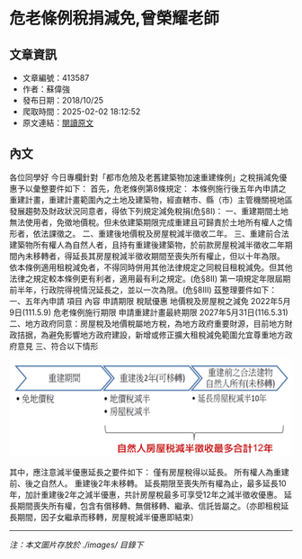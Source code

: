 # 危老條例稅捐減免,曾榮耀老師

## 文章資訊
- 文章編號：413587
- 作者：蘇偉強
- 發布日期：2018/10/25
- 爬取時間：2025-02-02 18:12:52
- 原文連結：[閱讀原文](https://real-estate.get.com.tw/Columns/detail.aspx?no=413587)

## 內文
各位同學好
今日專欄針對「都市危險及老舊建築物加速重建條例」之稅捐減免優惠予以彙整要件如下：
首先，危老條例第8條規定：
本條例施行後五年內申請之重建計畫，重建計畫範圍內之土地及建築物，經直轄市、縣（市）主管機關視地區發展趨勢及財政狀況同意者，得依下列規定減免稅捐(危§8I)：
一、重建期間土地無法使用者，免徵地價稅。但未依建築期限完成重建且可歸責於土地所有權人之情形者，依法課徵之。
二、重建後地價稅及房屋稅減半徵收二年。
三、重建前合法建築物所有權人為自然人者，且持有重建後建築物，於前款房屋稅減半徵收二年期間內未移轉者，得延長其房屋稅減半徵收期間至喪失所有權止，但以十年為限。
依本條例適用租稅減免者，不得同時併用其他法律規定之同稅目租稅減免。但其他法律之規定較本條例更有利者，適用最有利之規定。(危§8II)
第一項規定年限屆期前半年，行政院得視情況延長之，並以一次為限。(危§8III)
茲整理要件如下：
一、五年內申請
項目
內容
申請期限
稅賦優惠
地價稅及房屋稅之減免
2022年5月9日(111.5.9)
危老條例施行期限
申請重建計畫最終期限
2027年5月31日(116.5.31)
二、地方政府同意：房屋稅及地價稅屬地方稅，為地方政府重要財源，目前地方財政拮据，為避免影響地方政府建設，新增或修正擴大租稅減免範圍允宜尊重地方政府意見
三、符合以下情形

![圖片](./images/413587_7393b5f7.png)

其中，應注意減半優惠延長之要件如下：
僅有房屋稅得以延長。
所有權人為重建前、後之自然人。
重建後2年未移轉。
延長期限至喪失所有權為止，最多延長10年，加計重建後2年之減半優惠，共計房屋稅最多可享受12年之減半徵收優惠。
延長期間喪失所有權，包含有償移轉、無償移轉、繼承、信託皆屬之。（亦即租稅延長期間，因子女繼承而移轉，房屋稅減半優惠即結束）

---
*注：本文圖片存放於 ./images/ 目錄下*
